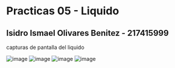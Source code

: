 # Practicas 05 - Liquido
## Isidro Ismael Olivares Benitez - 217415999
capturas de pantalla del liquido

![image](https://github.com/Isidro-Olivares/Simulacion_Por_Computadora-Isidro_Olivares/assets/142343882/75ac9792-5a06-4df0-b0fa-c4d312f7a4a6)
![image](https://github.com/Isidro-Olivares/Simulacion_Por_Computadora-Isidro_Olivares/assets/142343882/66fd6a10-68e3-4d96-acb4-0eed020b5866)
![image](https://github.com/Isidro-Olivares/Simulacion_Por_Computadora-Isidro_Olivares/assets/142343882/f91cd5e3-ec8b-427a-a401-84184850e959)
![image](https://github.com/Isidro-Olivares/Simulacion_Por_Computadora-Isidro_Olivares/assets/142343882/dc6bf315-28ea-4c0d-9f84-e27021926262)
